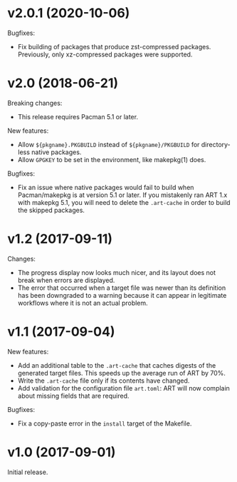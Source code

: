 # v2.0.1 (2020-10-06)

Bugfixes:

- Fix building of packages that produce zst-compressed packages. Previously,
  only xz-compressed packages were supported.

# v2.0 (2018-06-21)

Breaking changes:

- This release requires Pacman 5.1 or later.

New features:

- Allow `${pkgname}.PKGBUILD` instead of `${pkgname}/PKGBUILD` for
  directory-less native packages.
- Allow `GPGKEY` to be set in the environment, like makepkg(1) does.

Bugfixes:

- Fix an issue where native packages would fail to build when Pacman/makepkg is
  at version 5.1 or later.  If you mistakenly ran ART 1.x with makepkg 5.1, you
  will need to delete the `.art-cache` in order to build the skipped packages.

# v1.2 (2017-09-11)

Changes:

- The progress display now looks much nicer, and its layout does not break when
  errors are displayed.
- The error that occurred when a target file was newer than its definition has
  been downgraded to a warning because it can appear in legitimate workflows
  where it is not an actual problem.

# v1.1 (2017-09-04)

New features:

- Add an additional table to the `.art-cache` that caches digests of the
  generated target files. This speeds up the average run of ART by 70%.
- Write the `.art-cache` file only if its contents have changed.
- Add validation for the configuration file `art.toml`: ART will now complain
  about missing fields that are required.

Bugfixes:

- Fix a copy-paste error in the `install` target of the Makefile.

# v1.0 (2017-09-01)

Initial release.
